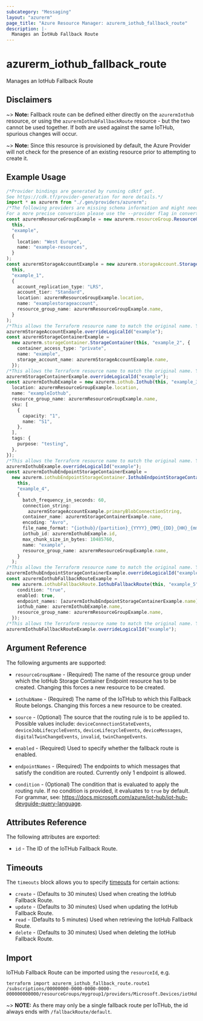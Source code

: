 ```yaml
---
subcategory: "Messaging"
layout: "azurerm"
page_title: "Azure Resource Manager: azurerm_iothub_fallback_route"
description: |-
  Manages an IotHub Fallback Route
---
```


# azurerm\_iothub\_fallback\_route

Manages an IotHub Fallback Route

## Disclaimers

\~> **Note:** Fallback route can be defined either directly on the `azurermIothub` resource, or using the `azurermIothubFallbackRoute` resource - but the two cannot be used together. If both are used against the same IoTHub, spurious changes will occur.

\~> **Note:** Since this resource is provisioned by default, the Azure Provider will not check for the presence of an existing resource prior to attempting to create it.

## Example Usage

```typescript
/*Provider bindings are generated by running cdktf get.
See https://cdk.tf/provider-generation for more details.*/
import * as azurerm from "./.gen/providers/azurerm";
/*The following providers are missing schema information and might need manual adjustments to synthesize correctly: azurerm.
For a more precise conversion please use the --provider flag in convert.*/
const azurermResourceGroupExample = new azurerm.resourceGroup.ResourceGroup(
  this,
  "example",
  {
    location: "West Europe",
    name: "example-resources",
  }
);
const azurermStorageAccountExample = new azurerm.storageAccount.StorageAccount(
  this,
  "example_1",
  {
    account_replication_type: "LRS",
    account_tier: "Standard",
    location: azurermResourceGroupExample.location,
    name: "examplestorageaccount",
    resource_group_name: azurermResourceGroupExample.name,
  }
);
/*This allows the Terraform resource name to match the original name. You can remove the call if you don't need them to match.*/
azurermStorageAccountExample.overrideLogicalId("example");
const azurermStorageContainerExample =
  new azurerm.storageContainer.StorageContainer(this, "example_2", {
    container_access_type: "private",
    name: "example",
    storage_account_name: azurermStorageAccountExample.name,
  });
/*This allows the Terraform resource name to match the original name. You can remove the call if you don't need them to match.*/
azurermStorageContainerExample.overrideLogicalId("example");
const azurermIothubExample = new azurerm.iothub.Iothub(this, "example_3", {
  location: azurermResourceGroupExample.location,
  name: "exampleIothub",
  resource_group_name: azurermResourceGroupExample.name,
  sku: [
    {
      capacity: "1",
      name: "S1",
    },
  ],
  tags: {
    purpose: "testing",
  },
});
/*This allows the Terraform resource name to match the original name. You can remove the call if you don't need them to match.*/
azurermIothubExample.overrideLogicalId("example");
const azurermIothubEndpointStorageContainerExample =
  new azurerm.iothubEndpointStorageContainer.IothubEndpointStorageContainer(
    this,
    "example_4",
    {
      batch_frequency_in_seconds: 60,
      connection_string:
        azurermStorageAccountExample.primaryBlobConnectionString,
      container_name: azurermStorageContainerExample.name,
      encoding: "Avro",
      file_name_format: "{iothub}/{partition}_{YYYY}_{MM}_{DD}_{HH}_{mm}",
      iothub_id: azurermIothubExample.id,
      max_chunk_size_in_bytes: 10485760,
      name: "example",
      resource_group_name: azurermResourceGroupExample.name,
    }
  );
/*This allows the Terraform resource name to match the original name. You can remove the call if you don't need them to match.*/
azurermIothubEndpointStorageContainerExample.overrideLogicalId("example");
const azurermIothubFallbackRouteExample =
  new azurerm.iothubFallbackRoute.IothubFallbackRoute(this, "example_5", {
    condition: "true",
    enabled: true,
    endpoint_names: [azurermIothubEndpointStorageContainerExample.name],
    iothub_name: azurermIothubExample.name,
    resource_group_name: azurermResourceGroupExample.name,
  });
/*This allows the Terraform resource name to match the original name. You can remove the call if you don't need them to match.*/
azurermIothubFallbackRouteExample.overrideLogicalId("example");

```

## Argument Reference

The following arguments are supported:

*   `resourceGroupName` - (Required) The name of the resource group under which the IotHub Storage Container Endpoint resource has to be created. Changing this forces a new resource to be created.

*   `iothubName` - (Required) The name of the IoTHub to which this Fallback Route belongs. Changing this forces a new resource to be created.

*   `source` - (Optional) The source that the routing rule is to be applied to. Possible values include: `deviceConnectionStateEvents`, `deviceJobLifecycleEvents`, `deviceLifecycleEvents`, `deviceMessages`, `digitalTwinChangeEvents`, `invalid`, `twinChangeEvents`.

*   `enabled` - (Required) Used to specify whether the fallback route is enabled.

*   `endpointNames` - (Required) The endpoints to which messages that satisfy the condition are routed. Currently only 1 endpoint is allowed.

*   `condition` - (Optional) The condition that is evaluated to apply the routing rule. If no condition is provided, it evaluates to `true` by default. For grammar, see: <https://docs.microsoft.com/azure/iot-hub/iot-hub-devguide-query-language>.

## Attributes Reference

The following attributes are exported:

* `id` - The ID of the IoTHub Fallback Route.

## Timeouts

The `timeouts` block allows you to specify [timeouts](https://www.terraform.io/language/resources/syntax#operation-timeouts) for certain actions:

* `create` - (Defaults to 30 minutes) Used when creating the IotHub Fallback Route.
* `update` - (Defaults to 30 minutes) Used when updating the IotHub Fallback Route.
* `read` - (Defaults to 5 minutes) Used when retrieving the IotHub Fallback Route.
* `delete` - (Defaults to 30 minutes) Used when deleting the IotHub Fallback Route.

## Import

IoTHub Fallback Route can be imported using the `resourceId`, e.g.

```shell
terraform import azurerm_iothub_fallback_route.route1 /subscriptions/00000000-0000-0000-0000-000000000000/resourceGroups/mygroup1/providers/Microsoft.Devices/iotHubs/hub1/fallbackRoute/default
```

\~> **NOTE:** As there may only be a single fallback route per IoTHub, the id always ends with `/fallbackRoute/default`.
